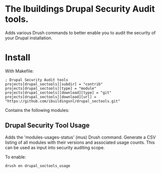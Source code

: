 The Ibuildings Drupal Security Audit tools.
==========================================

Adds various Drush commands to better enable you to audit the security of your Drupal installation.

# Install
 
 With Makefile:
```
; Drupal Security Audit tools
projects[drupal_sectools][subdir] = "contrib"
projects[drupal_sectools][type] = "module"
projects[drupal_sectools][download][type] = "git"
projects[drupal_sectools][download][url] = "https://github.com/ibuildingsnl/drupal_sectools.git"
```

Contains the following modules:


Drupal Security Tool Usage
--------------------------
Adds the 'modules-usages-status' (mus) Drush command.
Generate a CSV listing of all modules with their versions and associated usage counts.
This can be used as input into security auditing scope.

To enable:
```
drush en drupal_sectools_usage
```
